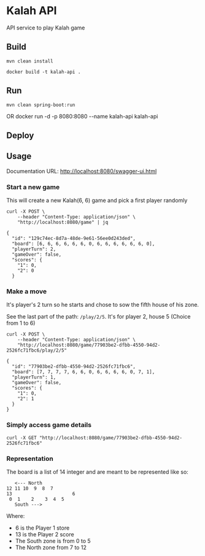 # Kalah API

API service to play Kalah game

## Build

    mvn clean install
    
    docker build -t kalah-api .

## Run

    mvn clean spring-boot:run

OR
    docker run -d -p 8080:8080 --name kalah-api kalah-api

## Deploy

## Usage

Documentation URL: [http://localhost:8080/swagger-ui.html]()

### Start a new game

This will create a new Kalah(6, 6) game and pick a first player randomly 

    curl -X POST \
        --header "Content-Type: application/json" \
        "http://localhost:8080/game" | jq
    
```
{
  "id": "129c74ec-8d7a-48de-9e61-56ee0d243ded",
  "board": [6, 6, 6, 6, 6, 6, 0, 6, 6, 6, 6, 6, 6, 0],
  "playerTurn": 2,
  "gameOver": false,
  "scores": {
    "1": 0,
    "2": 0
  } 
```
    
### Make a move
     
It's player's 2 turn so he starts and chose to sow the fifth house of his zone.
 
See the last part of the path: `/play/2/5`. It's for player 2, house 5 (Choice from 1 to 6)

    curl -X POST \
        --header "Content-Type: application/json" \
        "http://localhost:8080/game/77903be2-dfbb-4550-94d2-2526fc71fbc6/play/2/5"
    
```
{
  "id": "77903be2-dfbb-4550-94d2-2526fc71fbc6",
  "board": [7, 7, 7, 7, 6, 6, 0, 6, 6, 6, 6, 0, 7, 1],
  "playerTurn": 1,
  "gameOver": false,
  "scores": {
    "1": 0,
    "2": 1
  }
}
```

### Simply access game details

    curl -X GET "http://localhost:8080/game/77903be2-dfbb-4550-94d2-2526fc71fbc6"
    
### Representation
    
The board is a list of 14 integer and are meant to be represented like so:

```
   <--- North
12 11 10  9  8  7
13                      6
 0  1    2    3  4  5
   South --->
```

 
Where:

- 6 is the Player 1 store
- 13 is the Player 2 score
- The South zone is from 0 to 5
- The North zone from 7 to 12